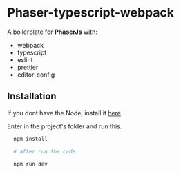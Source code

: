 # Phaser-typescript-webpack
A boilerplate for <strong>PhaserJs</strong> with:

- webpack
- typescript
- eslint
- prettier
- editor-config

## Installation

If you dont have the Node, install it [here](https://nodejs.org/en/).

Enter in the project's folder and run this.

```bash
  npm install

  # after run the code

  npm run dev
```


